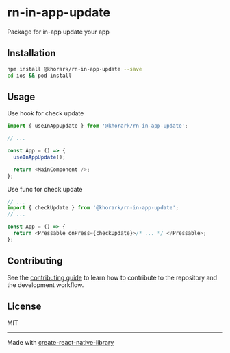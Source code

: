 # rn-in-app-update

Package for in-app update your app

## Installation

```sh
npm install @khorark/rn-in-app-update --save
cd ios && pod install
```

## Usage

Use hook for check update

```js
import { useInAppUpdate } from '@khorark/rn-in-app-update';

// ...

const App = () => {
  useInAppUpdate();

  return <MainComponent />;
};
```

Use func for check update

```js
// ...
import { checkUpdate } from '@khorark/rn-in-app-update';
// ...

const App = () => {
  return <Pressable onPress={checkUpdate}>/* ... */ </Pressable>;
};
```

## Contributing

See the [contributing guide](CONTRIBUTING.md) to learn how to contribute to the repository and the development workflow.

## License

MIT

---

Made with [create-react-native-library](https://github.com/callstack/react-native-builder-bob)

